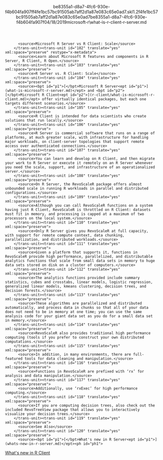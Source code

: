 <?xml version="1.0"?><xliff version="1.2" xmlns="urn:oasis:names:tc:xliff:document:1.2" xmlns:xsi="http://www.w3.org/2001/XMLSchema-instance" xsi:schemaLocation="urn:oasis:names:tc:xliff:document:1.2 xliff-core-1.2-transitional.xsd"><file datatype="xml" original="what-is-r-client-r-server.md" source-language="en-US" target-language="en-US"><header><tool tool-id="mdxliff" tool-name="mdxliff" tool-version="1.0-d1654b2" tool-company="Microsoft" /><xliffext:skl_file_name xmlns:xliffext="urn:microsoft:content:schema:xliffextensions">be8355a1-d8a7-4fc6-930e-f4b604fa907ff4fe1bc57bc91505ab7aff2d1a87e083c65e0ad7.skl</xliffext:skl_file_name><xliffext:version xmlns:xliffext="urn:microsoft:content:schema:xliffextensions">1.2</xliffext:version><xliffext:ms.openlocfilehash xmlns:xliffext="urn:microsoft:content:schema:xliffextensions">f4fe1bc57bc91505ab7aff2d1a87e083c65e0ad7</xliffext:ms.openlocfilehash><xliffext:ms.sourcegitcommit xmlns:xliffext="urn:microsoft:content:schema:xliffextensions">be8355a1-d8a7-4fc6-930e-f4b604fa907f</xliffext:ms.sourcegitcommit><xliffext:ms.lasthandoff xmlns:xliffext="urn:microsoft:content:schema:xliffextensions">04/18/2019</xliffext:ms.lasthandoff><xliffext:ms.openlocfilepath xmlns:xliffext="urn:microsoft:content:schema:xliffextensions">microsoft-r\what-is-r-client-r-server.md</xliffext:ms.openlocfilepath></header><body><group id="content" extype="content"><trans-unit id="101" translate="yes" xml:space="preserve" restype="x-metadata">
          <source>Microsoft R Server vs R Client: Scale</source>
        </trans-unit><trans-unit id="102" translate="yes" xml:space="preserve" restype="x-metadata">
          <source>Learn about Microsoft R features and components in R Server, R Client, R Open.</source>
        </trans-unit><trans-unit id="103" translate="yes" xml:space="preserve">
          <source>R Server vs. R Client: Scale</source>
        </trans-unit><trans-unit id="104" translate="yes" xml:space="preserve">
          <source><bpt id="p1">[</bpt>Microsoft R Server<ept id="p1">](what-is-microsoft-r-server.md)</ept> and <bpt id="p2">[</bpt>Microsoft R Client<ept id="p2">](r-client/what-is-microsoft-r-client.md)</ept> offer virtually identical packages, but each one targets different scenarios.</source>
        </trans-unit><trans-unit id="105" translate="yes" xml:space="preserve">
          <source>R Client is intended for data scientists who create solutions that run locally.</source>
        </trans-unit><trans-unit id="106" translate="yes" xml:space="preserve">
          <source>R Server is commercial software that runs on a range of platforms, at much greater scale, with infrastructure for handling major workloads, on client-server topologies that support remote access over authenticated connections.</source>
        </trans-unit><trans-unit id="107" translate="yes" xml:space="preserve">
          <source>You can learn and develop on R Client, and then migrate your work to R Server or execute it remotely on an R Server whenever you need the scale, support, and infrastructure of an operationalized server.</source>
        </trans-unit><trans-unit id="108" translate="yes" xml:space="preserve">
          <source>On R Server, the RevoScaleR package offers almost unbounded scale in running R workloads in parallel and distributed configurations.</source>
        </trans-unit><trans-unit id="109" translate="yes" xml:space="preserve">
          <source>Although you can call RevoScaleR functions on a system having just R Client, RevoScaleR is throttled on R Client: datasets must fit in memory, and processing is capped at a maximum of two processors on the local system.</source>
        </trans-unit><trans-unit id="110" translate="yes" xml:space="preserve">
          <source>Only R Server gives you RevoScaleR at full capacity, with support for remote compute context, data chunking, parallelization, and distributed workloads.</source>
        </trans-unit><trans-unit id="111" translate="yes" xml:space="preserve">
          <source>Given a platform that supports it, functions in RevoScaleR provide high performance, parallelized, and distributable analytics functions that scale from small data sets in memory to huge data sets stored on disk on a cluster of computers.</source>
        </trans-unit><trans-unit id="112" translate="yes" xml:space="preserve">
          <source>The analytics functions provided include summary statistics, cubes and crosstabs, linear models, logistic regression, generalized linear models, kmeans clustering, decision trees, and decision forests.</source>
        </trans-unit><trans-unit id="113" translate="yes" xml:space="preserve">
          <source>These algorithms are parallelized and distributed automatically, and process data in chunks so that all of your data does not need to be in memory at one time; you can use the same analysis code for your giant data set as you do for a small data set in memory.</source>
        </trans-unit><trans-unit id="114" translate="yes" xml:space="preserve">
          <source>RevoScaleR also provides traditional high performance computing (tools if you prefer to construct your own distributed computations.</source>
        </trans-unit><trans-unit id="115" translate="yes" xml:space="preserve">
          <source>In addition, in many environments, there are full-featured tools for data cleaning and manipulation.</source>
        </trans-unit><trans-unit id="116" translate="yes" xml:space="preserve">
          <source>Functions in RevoScaleR are prefixed with ‘rx’ for analysis and data manipulation.</source>
        </trans-unit><trans-unit id="117" translate="yes" xml:space="preserve">
          <source>Additionally, use ‘rxExec’ for high performance computing.</source>
        </trans-unit><trans-unit id="118" translate="yes" xml:space="preserve">
          <source>If you are computing decision trees, also check out the included RevoTreeView package that allows you to interactively visualize your decision trees.</source>
        </trans-unit><trans-unit id="119" translate="yes" xml:space="preserve">
          <source>See Also</source>
        </trans-unit><trans-unit id="120" translate="yes" xml:space="preserve">
          <source><bpt id="p1">[</bpt>What's new in R Server<ept id="p1">](whats-new-in-r-server.md)</ept><ph id="ph1">
</ph><bpt id="p2">[</bpt>What's new in R Client<ept id="p2">](r-client/whats-new-in-r-client.md)</ept></source>
        </trans-unit></group></body></file></xliff>